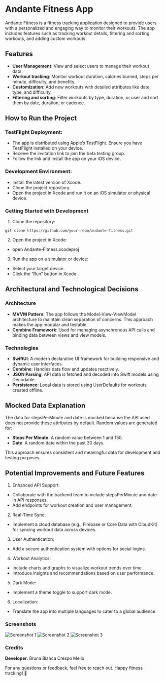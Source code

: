 # Andante Fitness App

Andante Fitness is a fitness tracking application designed to provide users with a personalized and engaging way to monitor their workouts. 
The app includes features such as tracking workout details, filtering and sorting workouts, and adding custom workouts.

## Features
- **User Management**: View and select users to manage their workout data.
- **Workout tracking**: Monitor workout duration, calories burned, steps per minute, difficulty, and benefits.
- **Customization**: Add new workouts with detailed attributes like date, type, and difficulty.
- **Filtering and sorting**: Filter workouts by type, duration, or user and sort them by date, duration, or cadence.

## How to Run the Project

### TestFlight Deployment:
- The app is distributed using Apple’s TestFlight. Ensure you have TestFlight installed on your device.
- Receive the invitation link to join the beta testing group.
- Follow the link and install the app on your iOS device.

### Development Environment:
- Install the latest version of Xcode.
- Clone the project repository.
- Open the project in Xcode and run it on an iOS simulator or physical device.

### Getting Started with Development
1. Clone the repository:

`git clone https://github.com/your-repo/andante-fitness.git`


2. Open the project in Xcode:

- open Andante-Fitness.xcodeproj

3. Run the app on a simulator or device:
- Select your target device.
- Click the “Run” button in Xcode.

## Architectural and Technological Decisions

### Architecture
- **MVVM Pattern**: The app follows the Model-View-ViewModel architecture to maintain clean separation of concerns. This approach makes the app modular and testable.
- **Combine Framework**: Used for managing asynchronous API calls and binding data between views and view models.

### Technologies
- **SwiftUI**: A modern declarative UI framework for building responsive and dynamic user interfaces.
- **Combine**: Handles data flow and updates reactively.
- **JSON Parsing**: API data is fetched and decoded into Swift models using Decodable.
- **Persistence**: Local data is stored using UserDefaults for workouts created offline.

## Mocked Data Explanation

The data for stepsPerMinute and date is mocked because the API used does not provide these attributes by default. Random values are generated for:
- **Steps Per Minute**: A random value between 1 and 150.
- **Date**: A random date within the past 30 days.

This approach ensures consistent and meaningful data for development and testing purposes.

## Potential Improvements and Future Features
1. Enhanced API Support:
- Collaborate with the backend team to include stepsPerMinute and date in API responses.
- Add endpoints for workout creation and user management.
2. Real-Time Sync:
- Implement a cloud database (e.g., Firebase or Core Data with CloudKit) for syncing workout data across devices.
3. User Authentication:
- Add a secure authentication system with options for social logins.
4. Workout Analytics:
- Include charts and graphs to visualize workout trends over time.
- Introduce insights and recommendations based on user performance.
5. Dark Mode:
- Implement a theme toggle to support dark mode.
6. Localization:
- Translate the app into multiple languages to cater to a global audience.

### Screenshots
![Screenshot 1](Resources/Screenshots/IMG_7997.PNG)
![Screenshot 2](Resources/Screenshots/IMG_7998.PNG)
![Screenshot 3](Resources/Screenshots/IMG_7999.PNG)


### Credits
**Developer**: Bruna Bianca Crespo Mello

For any questions or feedback, feel free to reach out. Happy fitness tracking! 🚀
